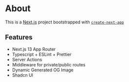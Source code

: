 # About

This is a [Next.js](https://nextjs.org/) project bootstrapped with [`create-next-app`](https://github.com/vercel/next.js/tree/canary/packages/create-next-app)

## Features

- Next.js 13 App Router
- Typescript + ESLint + Prettier
- Server Actions
- Middleware for private/public routes
- Dynamic Generated OG Image
- Shadcn UI
